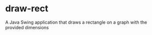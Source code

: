 # draw-rect
A Java Swing application that draws a rectangle on a graph with the provided dimensions
